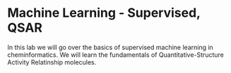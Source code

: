 # Machine Learning - Supervised, QSAR

In this lab we will go over the basics of supervised machine learning in cheminformatics.  We will learn the fundamentals of Quantitative-Structure Activity Relatinship molecules.
